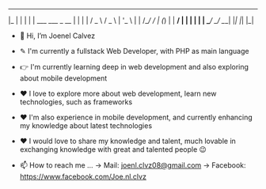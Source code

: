 
   ___                          _ 
  |_  |                        | |
    | |   ___     ___   _ __   | |
    | |  / _ \   / _ \ | '_ \  | |
/\__/ / | (_) | |  __/ | | | | | |
\____/   \___/   \___| |_| |_| |_|


- 👋 Hi, I’m Joenel Calvez
- ✎  I'm currently a fullstack Web Developer, with PHP as main language
- 👉 I'm currently learning deep in web development and also exploring about mobile development
- ❤  I love to explore more about web development, learn new technologies, such as frameworks
- ❤  I'm also experience in mobile development, and currently enhancing my knowledge about latest technologies
- ❤  I would love to share my knowledge and talent, much lovable in exchanging knowledge with great and talented people 😉

- 📫 How to reach me ...
  → Mail: joenl.clvz08@gmail.com
  → Facebook: https://www.facebook.com/Joe.nl.clvz
